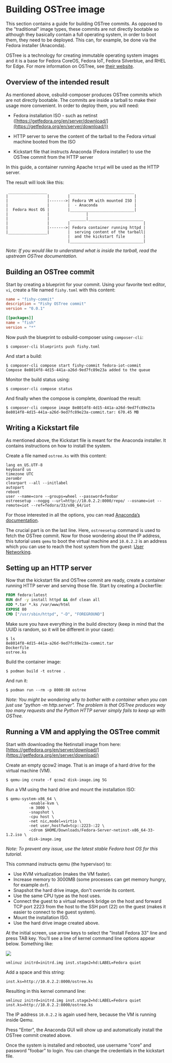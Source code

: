 # Building OSTree image

This section contains a guide for building OSTree commits. As opposed to the "traditional" image types, these commits are not directly bootable so although they basically contain a full operating system, in order to boot them, they need to be deployed. This can, for example, be done via the  Fedora installer (Anaconda).

OSTree is a technology for creating immutable operating system images and it is a base for Fedora CoreOS, Fedora IoT, Fedora Silverblue, and RHEL for Edge. For more information on OSTree, see [their website](https://ostreedev.github.io/ostree/).

## Overview of the intended result

As mentioned above, osbuild-composer produces OSTree commits which are not directly bootable. The commits are inside a tarball to make their usage more convenient. In order to deploy them, you will need:

* Fedora installation ISO - such as netinst ([https://getfedora.org/en/server/download/](https://getfedora.org/en/server/download/))

* HTTP server to serve the content of the tarball to the Fedora virtual machine booted from the ISO

* Kickstart file that instructs Anaconda (Fedora installer) to use the OSTree commit from the HTTP server

In this guide, a container running Apache `httpd` will be used as the HTTP server.

The result will look like this:

```
 _________________          ____________________________
|                 |        |                            |
|                 |------->| Fedora VM with mounted ISO |
|                 |        |  - Anaconda                |
|  Fedora Host OS |        |____________________________|
|                 |                |
|                 |         _______|________________________
|                 |        |                                |
|                 |------->| Fedora container running httpd |
|_________________|        |  serving content of the tarball|
                           |  and the kickstart file        |
                           |________________________________|
```

*Note: If you would like to understand what is inside the tarball, read the upstream OSTree documentation.*

## Building an OSTree commit

Start by creating a blueprint for your commit. Using your favorite text editor, `vi`, create a file named `fishy.toml` with this content:

```toml
name = "fishy-commit"
description = "Fishy OSTree commit"
version = "0.0.1"

[[packages]]
name = "fish"
version = "*"
```

Now push the blueprint to osbuild-composer using `composer-cli`:

```
$ composer-cli blueprints push fishy.toml
```

And start a build:

```
$ composer-cli compose start fishy-commit fedora-iot-commit
Compose 8e8014f8-4d15-441a-a26d-9ed7fc89e23a added to the queue
```

Monitor the build status using:

```
$ composer-cli compose status
```

And finally when the compose is complete, download the result:

```
$ composer-cli compose image 8e8014f8-4d15-441a-a26d-9ed7fc89e23a
8e8014f8-4d15-441a-a26d-9ed7fc89e23a-commit.tar: 670.45 MB
```

## Writing a Kickstart file

As mentioned above, the Kickstart file is meant for the Anaconda installer. It contains instructions on how to install the system.

Create a file named `ostree.ks` with this content:

```
lang en_US.UTF-8
keyboard us
timezone UTC
zerombr
clearpart --all --initlabel
autopart
reboot
user --name=core --groups=wheel --password=foobar
ostreesetup --nogpg --url=http://10.0.2.2:8000/repo/ --osname=iot --remote=iot --ref=fedora/33/x86_64/iot
```

For those interested in all the options, you can read [Anaconda’s documentation](https://anaconda-installer.readthedocs.io/en/latest/index.html).

The crucial part is on the last line. Here, `ostreesetup` command is used to fetch the OSTree commit. Now for those wondering about the IP address, this tutorial uses `qemu` to boot the virtual machine and `10.0.2.2` is an address which you can use to reach the host system from the guest: [User Networking](https://wiki.qemu.org/Documentation/Networking#User_Networking_.28SLIRP.29).

## Setting up an HTTP server

Now that the kickstart file and OSTree commit are ready, create a container running HTTP server and serving those file. Start by creating a Dockerfile:

```dockerfile
FROM fedora:latest
RUN dnf -y install httpd && dnf clean all
ADD *.tar *.ks /var/www/html
EXPOSE 80
CMD ["/usr/sbin/httpd", "-D", "FOREGROUND"]
```

Make sure you have everything in the build directory (keep in mind that the UUID is random, so it will be different in your case):

```
$ ls
8e8014f8-4d15-441a-a26d-9ed7fc89e23a-commit.tar
Dockerfile
ostree.ks
```

Build the container image:

```
$ podman build -t ostree .
```

And run it:

```
$ podman run --rm -p 8000:80 ostree
```

*Note: You might be wondering why to bother with a container when you can just use "python -m http.server". The problem is that OSTree produces way too many requests and the Python HTTP server simply fails to keep up with OSTree.*

## Running a VM and applying the OSTree commit

Start with downloading the Netinstall image from here: [https://getfedora.org/en/server/download/](https://getfedora.org/en/server/download/)

Create an empty qcow2 image. That is an image of a hard drive for the virtual machine (VM).
```
$ qemu-img create -f qcow2 disk-image.img 5G
```
Run a VM using the hard drive and mount the installation ISO:
```
$ qemu-system-x86_64 \
          -enable-kvm \
          -m 3000 \
          -snapshot \
          -cpu host \
          -net nic,model=virtio \
          -net user,hostfwd=tcp::2223-:22 \
          -cdrom $HOME/Downloads/Fedora-Server-netinst-x86_64-33-1.2.iso \
          disk-image.img
```
*Note: To prevent any issue, use the latest stable Fedora host OS for this tutorial.*

This command instructs qemu (the hypervisor) to:

* Use KVM virtualization (makes the VM faster).
* Increase memory to 3000MB (some processes can get memory hungry, for example `dnf`).
* Snapshot the hard drive image, don't override its content.
* Use the same CPU type as the host uses.
* Connect the guest to a virtual network bridge on the host and forward TCP port 2223 from the host to the SSH port (22) on the guest (makes it easier to connect to the guest system).
* Mount the installation ISO.
* Use the hard drive image created above.

At the initial screen, use arrow keys to select the "Install Fedora 33" line and press TAB key. You’ll see a line of kernel command line options appear below. Something like:

![](img/ostree-in-anaconda.png)

```
vmlinuz initrd=initrd.img inst.stage2=hd:LABEL=Fedora quiet
```
Add a space and this string:
```
inst.ks=http://10.0.2.2:8000/ostree.ks
```
Resulting in this kernel command line:
```
vmlinuz initrd=initrd.img inst.stage2=hd:LABEL=Fedora quiet inst.ks=http://10.0.2.2:8000/ostree.ks
```
The IP address `10.0.2.2` is again used here, because the VM is running inside Qemu.

Press "Enter", the Anaconda GUI will show up and automatically install the OSTree commit created above.

Once the system is installed and rebooted, use username "core" and password "foobar" to login. You can change the credentials in the kickstart file.

